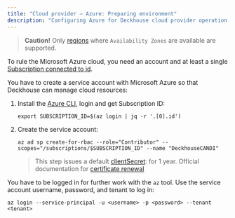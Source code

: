 ```yaml
---
title: "Cloud provider — Azure: Preparing environment"
description: "Configuring Azure for Deckhouse cloud provider operation."
---
```


> **Caution!** Only [regions](https://docs.microsoft.com/en-us/azure/availability-zones/az-region) where `Availability Zones` are available are supported.

To rule the Microsoft Azure cloud, you need an account and at least a single [Subscription connected to id](https://docs.microsoft.com/en-us/azure/cost-management-billing/manage/create-subscription).

You have to create a service account with Microsoft Azure so that Deckhouse can manage cloud resources:
1. Install the [Azure CLI](https://docs.microsoft.com/en-us/cli/azure/install-azure-cli), login and get Subscription ID:

   ```shell
   export SUBSCRIPTION_ID=$(az login | jq -r '.[0].id')
   ```

2. Create the service account:

   ```shell
   az ad sp create-for-rbac --role="Contributor" --scopes="/subscriptions/$SUBSCRIPTION_ID" --name "DeckhouseCANDI"
   ```

   > This step issues a default [clientSecret](https://deckhouse.io/documentation/v1/modules/030-cloud-provider-azure/cluster_configuration.html#azureclusterconfiguration-provider-clientsecret): for 1 year. Official documentation for [certificate renewal](https://learn.microsoft.com/en-us/azure/app-service/configure-ssl-app-service-certificate?tabs=portal#renew-an-app-service-certificate)

You have to be logged in for further work with the `az` tool. Use the service account username, password, and tenant to log in:

```shell
az login --service-principal -u <username> -p <password> --tenant <tenant>
```

